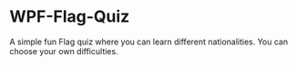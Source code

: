 # WPF-Flag-Quiz
 A simple fun Flag quiz where you can learn different nationalities. You can choose your own difficulties.
